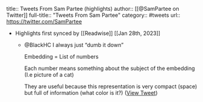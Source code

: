 title:: Tweets From Sam Partee (highlights)
author:: [[@SamPartee on Twitter]]
full-title:: "Tweets From Sam Partee"
category:: #tweets
url:: https://twitter.com/SamPartee

- Highlights first synced by [[Readwise]] [[Jan 28th, 2023]]
	- @BlackHC I always just “dumb it down”
	  
	  Embedding = List of numbers
	  
	  Each number means something about the subject of the embedding (I.e picture of a cat) 
	  
	  They are useful because this representation is very compact (space) but full of information (what color is it?) ([View Tweet](https://twitter.com/SamPartee/status/1619151911030231041))